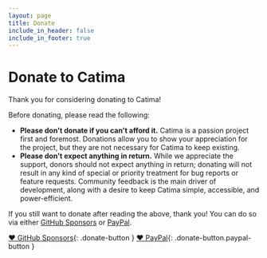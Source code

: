 ```yaml
---
layout: page
title: Donate
include_in_header: false
include_in_footer: true
---
```


# Donate to Catima

Thank you for considering donating to Catima!

Before donating, please read the following:

- **Please don't donate if you can't afford it.** Catima is a passion project first and foremost. Donations allow you to show your appreciation for the project, but they are not necessary for Catima to keep existing.
- **Please don't expect anything in return.** While we appreciate the support, donors should not expect anything in return; donating will not result in any kind of special or priority treatment for bug reports or feature requests. Community feedback is the main driver of development, along with a desire to keep Catima simple, accessible, and power-efficient.

If you still want to donate after reading the above, thank you! You can do so via either [GitHub Sponsors](https://github.com/sponsors/TheLastProject) or [PayPal](https://www.paypal.com/paypalme/sylviavanos).

[♥ GitHub Sponsors](https://github.com/sponsors/TheLastProject){: .donate-button }
[♥ PayPal](https://www.paypal.com/paypalme/sylviavanos){: .donate-button.paypal-button }
